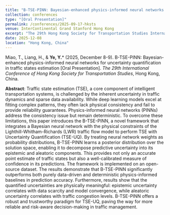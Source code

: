 ```yaml
---
title: "B-TSE-PINN: Bayesian-enhanced physics-informed neural networks for uncertainty quantification in traffic states estimation"
collection: conferences
type: "[Oral Presentation]"
permalink: /conferences/2025-09-17-hksts
venue: InterContinental Grand Stanford Hong Kong
excerpt: "The 29th Hong Kong Society for Transportation Studies International Conference, Hong Kong, China, December 8-9, 2025."
date: 2025-12-08
location: "Hong Kong, China"
---
```


Miao, T., Liang, H., & **Ye, Y.**\* (2025, December 8-9). B-TSE-PINN: Bayesian-enhanced physics-informed neural networks for uncertainty quantification in traffic states estimation [Oral Presentation]. *The 29th International Conference of Hong Kong Society for Transportation Studies*, Hong Kong, China.

**Abstract**: Traffic state estimation (TSE), a core component of intelligent transportation systems, is challenged by the inherent uncertainty in traffic dynamics and sparse data availability. While deep learning models excel at fitting complex patterns, they often lack physical consistency and fail to provide reliability guarantees. Physics-informed neural networks (PINNs) address the consistency issue but remain deterministic. To overcome these limitations, this paper introduces the B-TSE-PINN, a novel framework that integrates a Bayesian neural network with the physical constraints of the Lighthill-Whitham-Richards (LWR) traffic flow model to perform TSE with Uncertainty Quantification (TSE-UQ). By treating neural network weights as probability distributions, B-TSE-PINN learns a posterior distribution over the solution space, enabling it to decompose predictive uncertainty into its epistemic and aleatoric components. This provides not only an accurate point estimate of traffic states but also a well-calibrated measure of confidence in its predictions. The framework is implemented on an open-source dataset. The results demonstrate that B-TSE-PINN significantly outperforms both purely data-driven and deterministic physics-informed baselines in prediction accuracy. Furthermore, results show that the quantified uncertainties are physically meaningful: epistemic uncertainty correlates with data scarcity and model convergence, while aleatoric uncertainty correlates with traffic congestion levels. B-TSE-PINN offers a robust and trustworthy paradigm for TSE-UQ, paving the way for more reliable and risk-aware decision-making in traffic management.
